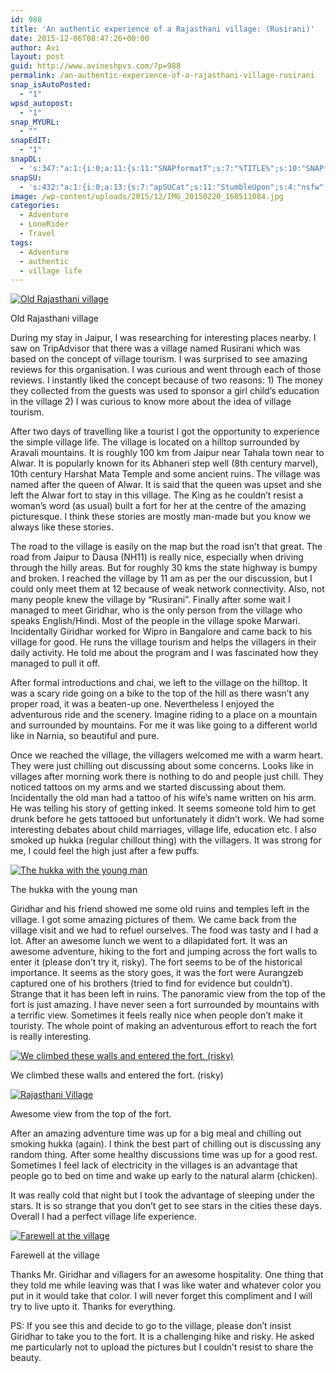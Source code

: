 ```yaml
---
id: 988
title: 'An authentic experience of a Rajasthani village: (Rusirani)'
date: 2015-12-06T08:47:26+00:00
author: Avi
layout: post
guid: http://www.avineshpvs.com/?p=988
permalink: /an-authentic-experience-of-a-rajasthani-village-rusirani
snap_isAutoPosted:
  - "1"
wpsd_autopost:
  - "1"
snap_MYURL:
  - ""
snapEdIT:
  - "1"
snapDL:
  - 's:347:"a:1:{i:0;a:11:{s:11:"SNAPformatT";s:7:"%TITLE%";s:10:"SNAPformat";s:9:"%EXCERPT%";s:11:"isPrePosted";s:1:"1";s:8:"isPosted";s:1:"1";s:4:"pgID";s:32:"02b400c9d5ae664f8e01345c213fb459";s:5:"pDate";s:19:"2015-12-06 08:47:42";s:10:"msgTFormat";s:7:"%TITLE%";s:9:"msgFormat";s:9:"%EXCERPT%";s:9:"isAutoURL";s:1:"A";s:8:"urlToUse";s:0:"";s:2:"do";i:0;}}";'
snapSU:
  - 's:432:"a:1:{i:0;a:13:{s:7:"apSUCat";s:11:"StumbleUpon";s:4:"nsfw";s:1:"0";s:10:"SNAPformat";s:19:"%TITLE% - %EXCERPT%";s:11:"isPrePosted";s:1:"1";s:8:"isPosted";s:1:"1";s:4:"pgID";s:6:"2GdSSi";s:7:"postURL";s:50:"http://www.stumbleupon.com/content/2GdSSi/comments";s:5:"pDate";s:19:"2015-12-06 08:47:39";s:9:"msgFormat";s:19:"%TITLE% - %EXCERPT%";s:5:"suCat";s:11:"StumbleUpon";s:9:"isAutoURL";s:1:"A";s:8:"urlToUse";s:0:"";s:2:"do";i:0;}}";'
image: /wp-content/uploads/2015/12/IMG_20150220_160511084.jpg
categories:
  - Adventure
  - LoneRider
  - Travel
tags:
  - Adventure
  - authentic
  - village life
---
```

<div id="attachment_991" style="width: 610px" class="wp-caption aligncenter">
  <a href="https://i0.wp.com/www.avineshpvs.com/wp-content/uploads/2015/12/IMG_20150220_160511084.jpg" data-rel="lightbox-0" data-imagelightbox="0" title=""><img src="https://i0.wp.com/www.avineshpvs.com/wp-content/uploads/2015/12/IMG_20150220_160511084.jpg?resize=600%2C345" alt="Old Rajasthani village" class="size-medium wp-image-991" srcset="https://i0.wp.com/www.avineshpvs.com/wp-content/uploads/2015/12/IMG_20150220_160511084.jpg?resize=600%2C345 600w, https://i0.wp.com/www.avineshpvs.com/wp-content/uploads/2015/12/IMG_20150220_160511084.jpg?resize=1024%2C588 1024w, https://i0.wp.com/www.avineshpvs.com/wp-content/uploads/2015/12/IMG_20150220_160511084.jpg?w=2000 2000w, https://i0.wp.com/www.avineshpvs.com/wp-content/uploads/2015/12/IMG_20150220_160511084.jpg?w=3000 3000w" sizes="(max-width: 600px) 100vw, 600px" data-recalc-dims="1" /></a>
  
  <p class="wp-caption-text">
    Old Rajasthani village
  </p>
</div>

During my stay in Jaipur, I was researching for interesting places nearby. I saw on TripAdvisor that there was a village named Rusirani which was based on the concept of village tourism. I was surprised to see amazing reviews for this organisation. I was curious and went through each of those reviews. I instantly liked the concept because of two reasons: 1) The money they collected from the guests was used to sponsor a girl child&#8217;s education in the village 2) I was curious to know more about the idea of village tourism.  
<!--more-->

  
After two days of travelling like a tourist I got the opportunity to experience the simple village life. The village is located on a hilltop surrounded by Aravali mountains. It is roughly 100 km from Jaipur near Tahala town near to Alwar. It is popularly known for its Abhaneri step well (8th century marvel), 10th century Harshat Mata Temple and some ancient ruins. The village was named after the queen of Alwar. It is said that the queen was upset and she left the Alwar fort to stay in this village. The King as he couldn&#8217;t resist a woman&#8217;s word (as usual) built a fort for her at the centre of the amazing picturesque. I think these stories are mostly man-made but you know we always like these stories.

The road to the village is easily on the map but the road isn&#8217;t that great. The road from Jaipur to Dausa (NH11) is really nice, especially when driving through the hilly areas. But for roughly 30 kms the state highway is bumpy and broken. I reached the village by 11 am as per the our discussion, but I could only meet them at 12 because of weak network connectivity. Also, not many people knew the village by &#8220;Rusirani&#8221;. Finally after some wait I managed to meet Giridhar, who is the only person from the village who speaks English/Hindi. Most of the people in the village spoke Marwari. Incidentally Giridhar worked for Wipro in Bangalore and came back to his village for good. He runs the village tourism and helps the villagers in their daily activity. He told me about the program and I was fascinated how they managed to pull it off.

After formal introductions and chai, we left to the village on the hilltop. It was a scary ride going on a bike to the top of the hill as there wasn&#8217;t any proper road, it was a beaten-up one. Nevertheless I enjoyed the adventurous ride and the scenery. Imagine riding to a place on a mountain and surrounded by mountains. For me it was like going to a different world like in Narnia, so beautiful and pure.

Once we reached the village, the villagers welcomed me with a warm heart. They were just chilling out discussing about some concerns. Looks like in villages after morning work there is nothing to do and people just chill. They noticed tattoos on my arms and we started discussing about them. Incidentally the old man had a tattoo of his wife&#8217;s name written on his arm. He was telling his story of getting inked. It seems someone told him to get drunk before he gets tattooed but unfortunately it didn&#8217;t work. We had some interesting debates about child marriages, village life, education etc. I also smoked up hukka (regular chillout thing) with the villagers. It was strong for me, I could feel the high just after a few puffs.

<div id="attachment_993" style="width: 610px" class="wp-caption aligncenter">
  <a href="https://i2.wp.com/www.avineshpvs.com/wp-content/uploads/2015/12/IMG_20150221_084611548_HDR.jpg" data-rel="lightbox-1" data-imagelightbox="1" title=""><img src="https://i2.wp.com/www.avineshpvs.com/wp-content/uploads/2015/12/IMG_20150221_084611548_HDR.jpg?resize=600%2C341" alt="The hukka with the young man" class="size-medium wp-image-993" srcset="https://i2.wp.com/www.avineshpvs.com/wp-content/uploads/2015/12/IMG_20150221_084611548_HDR.jpg?resize=600%2C341 600w, https://i2.wp.com/www.avineshpvs.com/wp-content/uploads/2015/12/IMG_20150221_084611548_HDR.jpg?resize=1024%2C583 1024w, https://i2.wp.com/www.avineshpvs.com/wp-content/uploads/2015/12/IMG_20150221_084611548_HDR.jpg?w=2000 2000w, https://i2.wp.com/www.avineshpvs.com/wp-content/uploads/2015/12/IMG_20150221_084611548_HDR.jpg?w=3000 3000w" sizes="(max-width: 600px) 100vw, 600px" data-recalc-dims="1" /></a>
  
  <p class="wp-caption-text">
    The hukka with the young man
  </p>
</div>

Giridhar and his friend showed me some old ruins and temples left in the village. I got some amazing pictures of them. We came back from the village visit and we had to refuel ourselves. The food was tasty and I had a lot. After an awesome lunch we went to a dilapidated fort. It was an awesome adventure, hiking to the fort and jumping across the fort walls to enter it (please don&#8217;t try it, risky). The fort seems to be of the historical importance. It seems as the story goes, it was the fort were Aurangzeb captured one of his brothers (tried to find for evidence but couldn&#8217;t). Strange that it has been left in ruins. The panoramic view from the top of the fort is just amazing. I have never seen a fort surrounded by mountains with a terrific view. Sometimes it feels really nice when people don&#8217;t make it touristy. The whole point of making an adventurous effort to reach the fort is really interesting.

<div id="attachment_992" style="width: 610px" class="wp-caption aligncenter">
  <a href="https://i1.wp.com/www.avineshpvs.com/wp-content/uploads/2015/12/IMG_20150220_174334095_HDR.jpg" data-rel="lightbox-2" data-imagelightbox="2" title=""><img src="https://i1.wp.com/www.avineshpvs.com/wp-content/uploads/2015/12/IMG_20150220_174334095_HDR.jpg?resize=600%2C340" alt="We climbed these walls and entered the fort. (risky)" class="size-medium wp-image-992" srcset="https://i1.wp.com/www.avineshpvs.com/wp-content/uploads/2015/12/IMG_20150220_174334095_HDR.jpg?resize=600%2C340 600w, https://i1.wp.com/www.avineshpvs.com/wp-content/uploads/2015/12/IMG_20150220_174334095_HDR.jpg?resize=1024%2C581 1024w, https://i1.wp.com/www.avineshpvs.com/wp-content/uploads/2015/12/IMG_20150220_174334095_HDR.jpg?w=2000 2000w, https://i1.wp.com/www.avineshpvs.com/wp-content/uploads/2015/12/IMG_20150220_174334095_HDR.jpg?w=3000 3000w" sizes="(max-width: 600px) 100vw, 600px" data-recalc-dims="1" /></a>
  
  <p class="wp-caption-text">
    We climbed these walls and entered the fort. (risky)
  </p>
</div>

<div id="attachment_989" style="width: 610px" class="wp-caption aligncenter">
  <a href="https://i2.wp.com/www.avineshpvs.com/wp-content/uploads/2015/12/IMG_20150220_174514715_HDR.jpg" data-rel="lightbox-3" data-imagelightbox="3" title=""><img src="https://i2.wp.com/www.avineshpvs.com/wp-content/uploads/2015/12/IMG_20150220_174514715_HDR.jpg?resize=600%2C341" alt="Rajasthani Village" class="size-medium wp-image-989" srcset="https://i2.wp.com/www.avineshpvs.com/wp-content/uploads/2015/12/IMG_20150220_174514715_HDR.jpg?resize=600%2C341 600w, https://i2.wp.com/www.avineshpvs.com/wp-content/uploads/2015/12/IMG_20150220_174514715_HDR.jpg?resize=1024%2C583 1024w, https://i2.wp.com/www.avineshpvs.com/wp-content/uploads/2015/12/IMG_20150220_174514715_HDR.jpg?w=2000 2000w, https://i2.wp.com/www.avineshpvs.com/wp-content/uploads/2015/12/IMG_20150220_174514715_HDR.jpg?w=3000 3000w" sizes="(max-width: 600px) 100vw, 600px" data-recalc-dims="1" /></a>
  
  <p class="wp-caption-text">
    Awesome view from the top of the fort.
  </p>
</div>

After an amazing adventure time was up for a big meal and chilling out smoking hukka (again). I think the best part of chilling out is discussing any random thing. After some healthy discussions time was up for a good rest. Sometimes I feel lack of electricity in the villages is an advantage that people go to bed on time and wake up early to the natural alarm (chicken). 

It was really cold that night but I took the advantage of sleeping under the stars. It is so strange that you don&#8217;t get to see stars in the cities these days. Overall I had a perfect village life experience.

<div id="attachment_996" style="width: 610px" class="wp-caption aligncenter">
  <a href="https://i0.wp.com/www.avineshpvs.com/wp-content/uploads/2015/12/IMG_20150221_101219036_HDR.jpg" data-rel="lightbox-4" data-imagelightbox="4" title=""><img src="https://i0.wp.com/www.avineshpvs.com/wp-content/uploads/2015/12/IMG_20150221_101219036_HDR.jpg?resize=600%2C379" alt="Farewell at the village" class="size-medium wp-image-996" srcset="https://i0.wp.com/www.avineshpvs.com/wp-content/uploads/2015/12/IMG_20150221_101219036_HDR.jpg?resize=600%2C379 600w, https://i0.wp.com/www.avineshpvs.com/wp-content/uploads/2015/12/IMG_20150221_101219036_HDR.jpg?resize=1024%2C646 1024w, https://i0.wp.com/www.avineshpvs.com/wp-content/uploads/2015/12/IMG_20150221_101219036_HDR.jpg?w=2000 2000w" sizes="(max-width: 600px) 100vw, 600px" data-recalc-dims="1" /></a>
  
  <p class="wp-caption-text">
    Farewell at the village
  </p>
</div>

Thanks Mr. Giridhar and villagers for an awesome hospitality. One thing that they told me while leaving was that I was like water and whatever color you put in it would take that color. I will never forget this compliment and I will try to live upto it. Thanks for everything.

PS: If you see this and decide to go to the village, please don&#8217;t insist Giridhar to take you to the fort. It is a challenging hike and risky. He asked me particularly not to upload the pictures but I couldn&#8217;t resist to share the beauty.